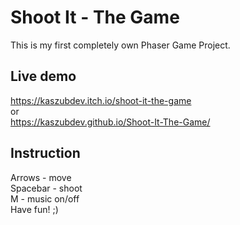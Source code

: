 # Shoot It - The Game
This is my first completely own Phaser Game Project.
## Live demo  
https://kaszubdev.itch.io/shoot-it-the-game  
or  
https://kaszubdev.github.io/Shoot-It-The-Game/  
## Instruction  
Arrows - move  
Spacebar - shoot  
M - music on/off  
Have fun! ;)
